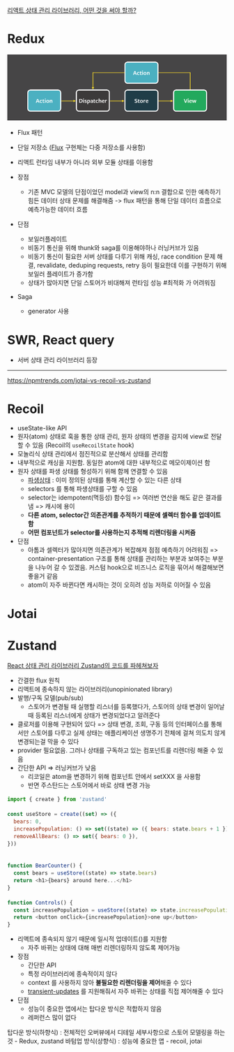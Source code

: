 [리액트 상태 관리 라이브러리, 어떤 것을 써야 할까?](https://yozm.wishket.com/magazine/detail/2233/)

# Redux
![flux](flux.png)
- Flux 패턴
- 단일 저장소 ([Flux](Flux.md) 구현체는 다중 저장소를 사용함)
- 리액트 런타임 내부가 아니라 외부 모듈 상태를 이용함
- 장점
	- 기존 MVC 모델의 단점이었던 model과 view의 n:n 결합으로 인한 예측하기 힘든 데이터 상태 문제를 해결해줌 -> flux 패턴을 통해 단일 데이터 흐름으로 예측가능한 데이터 흐름
- 단점
	- 보일러플레이트
	- 비동기 통신을 위해 thunk와 saga를 이용해야하나 러닝커브가 있음
	- 비동기 통신이 필요한 서버 상태를 다루기 위해 캐싱, race condition 문제 해결, revalidate, deduping requests, retry 등이 필요한데 이를 구현하기 위해 보일러 플레이트가 증가함
	- 상태가 많아지면 단일 스토어가 비대해져 런타임 성능 #최적화 가 어려워짐

- Saga
	- generator 사용

# SWR, React query
- 서버 상태 관리 라이브러리 등장


---

https://npmtrends.com/jotai-vs-recoil-vs-zustand
# Recoil
- useState-like API
- 원자(atom) 상태로 훅을 통한 상태 관리, 원자 상태의 변경을 감지에 view로 전달할 수 있음 (Recoil의 `useRecoilState` hook)
- 모놀리식 상태 관리에서 점진적으로 분산해서 상태를 관리함
- 내부적으로 캐싱을 지원함. 동일한 atom에 대한 내부적으로 메모이제이션 함
- 원자 상태를 파생 상태를 형성하기 위해 함께 연결할 수 있음
	- [파생상태](파생상태.md) : 이미 정의된 상태를 통해 계산할 수 있는 다른 상태
	- selectors 를 통해 파생상태를 구할 수 있음
	- selector는 idempotent(멱등성) 함수임 => 여러번 연산을 해도 같은 결과를 냄 => 캐시에 용이
	- **다른 atom, selector간 의존관계를 추적하기 때문에 셀렉터 함수를 업데이트 함**
	- **어떤 컴포넌트가 selector를 사용하는지 추적해 리렌더링을 시켜줌**
- 단점
	- 아톰과 셀렉터가 많아지면 의존관계가 복잡해져 점점 예측하기 어려워짐 => container-presentation 구조를 통해 상태를 관리하는 부분과 보여주는 부분을 나누어 갈 수 있겠음. 커스텀 hook으로 비즈니스 로직을 묶어서 해결해보면 좋을거 같음
	- atom이 자주 바뀐다면 캐시하는 것이 오히려 성능 저하로 이어질 수 있음

# Jotai


# Zustand
[React 상태 관리 라이브러리 Zustand의 코드를 파헤쳐보자](https://ui.toast.com/weekly-pick/ko_20210812)

- 간결한 flux 원칙
- 리액트에 종속하지 않는 라이브러리(unopinionated library)
- 발행/구독 모델(pub/sub)
	- 스토어가 변경될 때 실행할 리스너를 등록했다가, 스토어의 상태 변경이 일어날 때 등록된 리스너에게 상태가 변경되었다고 알려준다
- 클로저를 이용해 구현되어 있다 => 상태 변경, 조회, 구동 등의 인터페이스를 통해서만 스토어를 다루고 실제 상태는 애플리케이션 생명주기 전체에 걸쳐 의도치 않게 변경되는걸 막을 수 있다
- provider 필요없음. 그러나 상태를 구독하고 있는 컴포넌트를 리렌더링 해줄 수 있음
- 간단한 API => 러닝커브가 낮음
	- 리코일은 atom을 변경하기 위해 컴포넌트 안에서 setXXX 을 사용함
	- 반면 주스탄드는 스토어에서 바로 상태 변경 가능
```js
import { create } from 'zustand'

const useStore = create((set) => ({
  bears: 0,
  increasePopulation: () => set((state) => ({ bears: state.bears + 1 })),
  removeAllBears: () => set({ bears: 0 }),
}))


function BearCounter() {
  const bears = useStore((state) => state.bears)
  return <h1>{bears} around here...</h1>
}

function Controls() {
  const increasePopulation = useStore((state) => state.increasePopulation)
  return <button onClick={increasePopulation}>one up</button>
}
```
- 리액트에 종속되지 않기 때문에 일시적 업데이트([](https://github.com/pmndrs/zustand#transient-updates-for-often-occurring-state-changes))를 지원함
	- 자주 바뀌는 상태에 대해 매번 리렌더링하지 않도록 제어가능
- 장점
	- 간단한 API
	- 특정 라이브러리에 종속적이지 않다
	- context 를 사용하지 않아 **불필요한 리렌더링을 제어**해줄 수 있다
	- [transient-updates](https://github.com/pmndrs/zustand#transient-updates-for-often-occurring-state-changes) 를 지원해줘서 자주 바뀌는 상태를 직접 제어해줄 수 있다
- 단점
	- 성능이 중요한 앱에서는 탑다운 방식은 적합하지 않음
	- 레퍼런스 많이 없다


탑다운 방식(하향식) : 전체적인 오버뷰에서 디테일 세부사항으로 스토어 모델링을 하는 것 - Redux, zustand
바텀업 방식(상향식) : 성능에 중요한 앱 - recoil, jotai
